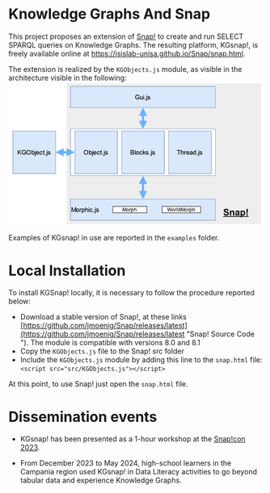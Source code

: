 # Knowledge Graphs And Snap

This project proposes an extension of [Snap!](https://snap.berkeley.edu) to create and run SELECT SPARQL queries on Knowledge Graphs. The resulting platform, KGsnap!, is freely available online at https://isislab-unisa.github.io/Snap/snap.html.

The extension is realized by the `KGObjects.js` module, as visible in the architecture visible in the following: 
<img src="img/architecture.png" width="650"/>

Examples of KGsnap! in use are reported in the `examples` folder. 



# Local Installation
To install KGSnap! locally, it is necessary to follow the procedure reported below:
- Download a stable version of Snap!, at these links [https://github.com/jmoenig/Snap/releases/latest](https://github.com/jmoenig/Snap/releases/latest "Snap! Source Code "). The module is compatible with versions 8.0 and 8.1
- Copy the `KGObjects.js` file to the Snap! src folder
- Include the `KGObjects.js` module by adding this line to the `snap.html` file:
  `<script src="src/KGObjects.js"></script>`

At this point, to use Snap! just open the `snap.html` file.

# Dissemination events
- KGsnap! has been presented as a 1-hour workshop at the [Snap!con 2023](https://www.snapcon.org/conferences/2023/program/proposals/623#3). 

- From December 2023 to May 2024, high-school learners in the Campania region used KGsnap! in Data Literacy activities to go beyond tabular data and experience Knowledge Graphs.
